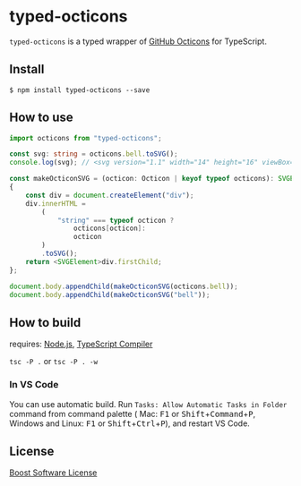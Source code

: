 # typed-octicons

`typed-octicons` is a typed wrapper of [GitHub Octicons](https://www.npmjs.com/package/@primer/octicons) for TypeScript.

## Install

```
$ npm install typed-octicons --save
```

## How to use

```typescript
import octicons from "typed-octicons";

const svg: string = octicons.bell.toSVG();
console.log(svg); // <svg version="1.1" width="14" height="16" viewBox="0 0 14 16" class="octicon octicon-bell" aria-hidden="true"><path fill-rule="evenodd" d="M14 12v1H0v-1l.73-.58c.77-.77.81-2.55 1.19-4.42C2.69 3.23 6 2 6 2c0-.55.45-1 1-1s1 .45 1 1c0 0 3.39 1.23 4.16 5 .38 1.88.42 3.66 1.19 4.42l.66.58H14zm-7 4c1.11 0 2-.89 2-2H5c0 1.11.89 2 2 2z"/></svg>

const makeOcticonSVG = (octicon: Octicon | keyof typeof octicons): SVGElement =>
{
    const div = document.createElement("div");
    div.innerHTML =
        (
            "string" === typeof octicon ?
                octicons[octicon]:
                octicon
        )
        .toSVG();
    return <SVGElement>div.firstChild;
};

document.body.appendChild(makeOcticonSVG(octicons.bell));
document.body.appendChild(makeOcticonSVG("bell"));
```

## How to build

requires: [Node.js](https://nodejs.org/), [TypeScript Compiler](https://www.npmjs.com/package/typescript)

`tsc -P .` or `tsc -P . -w`

### In VS Code

You can use automatic build. Run `Tasks: Allow Automatic Tasks in Folder` command from command palette ( Mac: <kbd>F1</kbd> or <kbd>Shift</kbd>+<kbd>Command</kbd>+<kbd>P</kbd>, Windows and Linux: <kbd>F1</kbd> or <kbd>Shift</kbd>+<kbd>Ctrl</kbd>+<kbd>P</kbd>), and restart VS Code.

## License

[Boost Software License](./LICENSE_1_0.txt)
